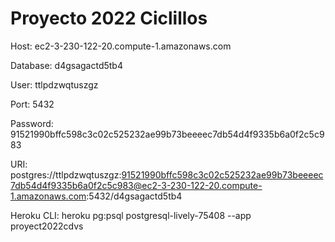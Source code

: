# Proyecto 2022 Ciclillos

Host: ec2-3-230-122-20.compute-1.amazonaws.com

Database: d4gsagactd5tb4

User: ttlpdzwqtuszgz

Port: 5432

Password: 91521990bffc598c3c02c525232ae99b73beeeec7db54d4f9335b6a0f2c5c983

URI: postgres://ttlpdzwqtuszgz:91521990bffc598c3c02c525232ae99b73beeeec7db54d4f9335b6a0f2c5c983@ec2-3-230-122-20.compute-1.amazonaws.com:5432/d4gsagactd5tb4

Heroku CLI: heroku pg:psql postgresql-lively-75408 --app proyect2022cdvs

